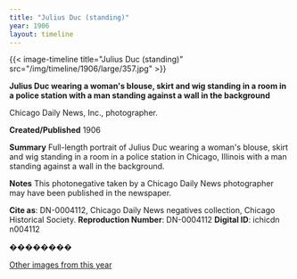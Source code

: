 ```yaml
---
title: "Julius Duc (standing)"
year: 1906
layout: timeline
---
```


{{< image-timeline title="Julius Duc (standing)" src="/img/timeline/1906/large/357.jpg" >}}


__**Julius Duc wearing a woman's blouse, skirt and wig standing in a room in a police station with a man standing against a wall in the background**__

Chicago Daily News, Inc., photographer.

**Created/Published**
1906

**Summary**
Full-length portrait of Julius Duc wearing a woman's blouse, skirt and wig standing in a room in a police station in Chicago, Illinois with a man standing against a wall in the background.

**Notes**
This photonegative taken by a Chicago Daily News photographer may have been published in the newspaper.

__Cite as__: DN-0004112, Chicago Daily News negatives collection, Chicago Historical Society.
__Reproduction Number__: DN-0004112
__Digital ID__: ichicdn n004112

��������  

[Other images from this year](/historical/timeline/1906)